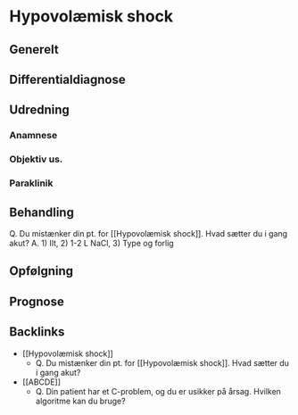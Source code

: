 # Hypovolæmisk shock
## Generelt


## Differentialdiagnose


## Udredning
### Anamnese

### Objektiv us.

### Paraklinik

## Behandling
Q. Du mistænker din pt. for [[Hypovolæmisk shock]]. Hvad sætter du i gang akut?
A. 1) Ilt, 2) 1-2 L NaCl, 3) Type og forlig

## Opfølgning


## Prognose


## Backlinks
* [[Hypovolæmisk shock]]
	* Q. Du mistænker din pt. for [[Hypovolæmisk shock]]. Hvad sætter du i gang akut?
* [[ABCDE]]
	* Q. Din patient har et C-problem, og du er usikker på årsag. Hvilken algoritme kan du bruge?

<!-- #anki/tag/med/Cardiology #anki/deck/Medicine -->

<!-- {BearID:C0D31874-A051-4E5E-86A9-79B722E04271-71192-0001102C90C7BDB7} -->
